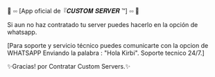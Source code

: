 🔑 ▫️▫️ [App oficial de『𝑪𝑼𝑺𝑻𝑶𝑴 𝑺𝑬𝑹𝑽𝑬𝑹 ™] ▫️▫️ 🔑 

Si aun no haz contratado tu server puedes hacerlo en la opción de whatsapp.

[Para soporte y servicio técnico puedes comunicarte con la opcion de WHATSAPP Enviando la palabra : "Hola Kirbi". Soporte tecnico 24/7.]

✨Gracias! por Contratar Custom Servers.✨

